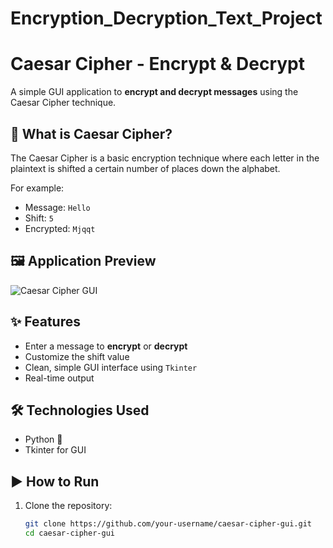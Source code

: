 # Encryption_Decryption_Text_Project

# Caesar Cipher - Encrypt & Decrypt

A simple GUI application to **encrypt and decrypt messages** using the Caesar Cipher technique.

## 🔐 What is Caesar Cipher?

The Caesar Cipher is a basic encryption technique where each letter in the plaintext is shifted a certain number of places down the alphabet.

For example:
- Message: `Hello`
- Shift: `5`
- Encrypted: `Mjqqt`

## 🖼️ Application Preview

![Caesar Cipher GUI](./screenshot.png)

## ✨ Features

- Enter a message to **encrypt** or **decrypt**
- Customize the shift value
- Clean, simple GUI interface using `Tkinter`
- Real-time output

## 🛠️ Technologies Used

- Python 🐍
- Tkinter for GUI

## ▶️ How to Run

1. Clone the repository:
   ```bash
   git clone https://github.com/your-username/caesar-cipher-gui.git
   cd caesar-cipher-gui


